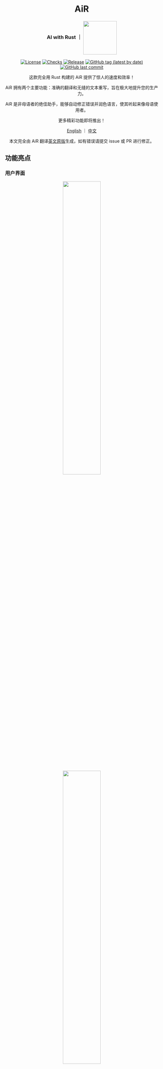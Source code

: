 <div align="center">

# AiR
<h3>AI with Rust ｜ <img align="center" height="110" src="asset/icon.png"></h3>

[![License](https://img.shields.io/badge/License-GPLv3-blue.svg)](https://www.gnu.org/licenses/gpl-3.0)
[![Checks](https://github.com/hack-ink/air/actions/workflows/checks.yml/badge.svg?branch=main)](https://github.com/hack-ink/air/actions/workflows/checks.yml)
[![Release](https://github.com/hack-ink/air/actions/workflows/release.yml/badge.svg)](https://github.com/hack-ink/air/actions/workflows/release.yml)
[![GitHub tag (latest by date)](https://img.shields.io/github/v/tag/hack-ink/air)](https://github.com/hack-ink/air/tags)
[![GitHub last commit](https://img.shields.io/github/last-commit/hack-ink/air?color=red&style=plastic)](https://github.com/hack-ink/air)

这款完全用 Rust 构建的 AiR 提供了惊人的速度和效率！

AiR 拥有两个主要功能：准确的翻译和无缝的文本重写，旨在极大地提升您的生产力。

AiR 是非母语者的绝佳助手，能够自动修正错误并润色语言，使其听起来像母语使用者。

更多精彩功能即将推出！

[English](README.md) ｜ [中文](README-zh-CN.md)

本文完全由 AiR 翻译[英文原版](README.md)生成，如有错误请提交 issue 或 PR 进行修正。
</div>


## 功能亮点
### 用户界面
<div align="center"><img src="demo/ui-0.png" width="49.7%"/> <img src="demo/ui-1.png" width="49.7%"/></div>

### 直接重写
![rewrite-directly](demo/rewrite-directly.gif)

### 直接翻译
![translate-directly](demo/translate-directly.gif)


## 状态
- **操作系统**
  - [x] **macOS**
  - [x] **Windows**
  - [ ] **Unix**
    - [x] 主要功能。
    - [ ] 某些窗口功能，例如 “失去焦点时隐藏” 和 “置顶”，在 Unix 系统上不可用。
- **功能**
  - [x] **深色/浅色主题**
  - [x] **重写**
  - [x] **直接重写**
  - [x] **翻译**
  - [x] **直接翻译**
  - [ ] **重构代码** (即将推出)
  - [ ] **光学字符识别** (已计划)
  - [ ] **文字转语音** (已计划)


## 用法
### 安装
#### 从源代码构建
```sh
# 克隆仓库。
git clone https://github.com/hack-ink/air
cd air

# 要在 macOS 和 Unix 上安装 Rust，请运行以下命令。
#
# 要在 Windows 上安装 Rust，请从 `https://rustup.rs` 下载并运行安装程序。
curl --proto '=https' --tlsv1.2 -sSf https://sh.rustup.rs | sh -s -- --default-toolchain stable

# 安装必要的依赖项。(仅限 Unix 系统)
# 以 Ubuntu 为例，这实际上取决于你的发行版。
sudo apt-get update
sudo apt-get install libasound2-dev libxdo-dev

# 构建项目后，二进制文件将位于 `target/release/air`。
cargo build --release

# 如果您是 macOS 用户并且想拥有一个 `AiR.app`，请运行以下命令。
# 安装 `cargo-bundle` 将二进制文件打包成应用程序。
cargo install cargo-bundle
# 打包应用程序后，它将位于 `target/release/bundle/osx/AiR.app`。
cargo bundle --release
```

#### 下载预构建二进制文件
- **GitHub Releases**
  - [这里](https://github.com/hack-ink/air/releases/latest)下载最新的预构建二进制文件。
- **Homebrew**
  - 已计划

### 配置
#### API 密钥
**请在首次运行 AiR 时配置 API 密钥！**

1. `打开 AiR。`
2. `请导航到 “Setting” 面板。`
3. `点击 “AI” 部分。`
4. `请填写 “API Key” 字段。`

#### 打开来自未识别开发者的 Mac 应用程序 (仅限 macOS)
当您第一次打开 AiR 时，您会看到以下消息：

`“AiR” 无法打开，因为无法验证开发者。`

由于我不是认证开发者，您需要允许 AiR 在您的 Mac 上运行。

请请我喝杯咖啡，以便我能获得一个 Apple 开发者证书。 😄

1. `打开“系统偏好设置” -> “隐私与安全性”。`
2. `请向下滚动到 ‘“AiR” 因不是来自已识别的开发者而被阻止使用’ 部分。`
3. `点击 “仍然打开”。`

相关资源：
- [打开来自未识别开发者的 Mac 应用程序 (support.apple.com)](https://support.apple.com/en-hk/guide/mac-help/mh40616/mac)
- [如何打开来自未识别开发者的 Mac 应用程序 (macworld.com)](https://www.macworld.com/article/672947/how-to-open-a-mac-app-from-an-unidentified-developer.html)

#### 获取系统辅助功能权限 (仅限 macOS)
要控制键盘并使用系统剪贴板进行数据读写，
AiR 必须获得系统辅助功能权限。

1. `打开 “系统设置” -> “隐私与安全” -> “辅助功能”。`
2. `点击 “+” 按钮，然后添加 “AiR.app” 或 “air” 二进制文件。`

#### 设置
你可以通过导航到 “Setting” 面板来配置设置。

- 通用
  - 字体大小
  - 失去焦点时隐藏：当 AiR 失去焦点时隐藏它。
  - 置顶：保持 AiR 在其他窗口之上。
- AI
  - API 基础：AI API 的基本 URL。确保不要忘记 `v1` 部分。(例如：https://api.openai.com/v1)。
  - API 密钥
  - 模型
  - 模型名称：仅当模型设置为 “自定义” 时可用。
  - 温度：人工智能的不可预测性。
  - 重写提示：附加到默认的额外提示。
  - 翻译提示：附加到默认的额外提示。
- 快捷键
  - 重写​
  - 直接重写​
  - 翻译​
  - 直接翻译
- 开发
  - 日志级别

AiR目前正在进行大量开发，并非所有设置都会在用户界面中始终可用。

然而，所有设置始终可以在设置文件中找到。

设置文件的位置因操作系统而异。
- `~/Library/Application\ Support/AiR/setting.toml` (macOS)
- `C:\Users\<username>\AppData\Roaming\hack.ink\AiR\setting.toml` (Windows)
- `~/.config/AiR/setting.toml` (Unix)

### 交互
- 在输入区域中键入文本，然后在 macOS 上按 `META+ENTER` 或在其他操作系统上按 `CTRL+ENTER` 以触发相应的功能。
- 您还可以选择文本并使用快捷键直接对选定的文本应用相应的功能。

### 更新
正在开发自动更新功能。

目前，您可以通过重复安装步骤来手动更新 AiR。

#### 重新获得系统访问权限 (仅适用于macOS)
有时候，在更新 AiR 后，您可能需要重新获取系统访问权限。然而，大多数情况下，这一步是没有必要的。
1. `按照 “获取系统访问权限” 部分找到 “AiR.app” 或 “air” 二进制文件。`
2. `点击 “-” 按钮以移除现有权限，然后点击 “+” 按钮重新添加权限。`


## 开发
### 架构
<div align="center">

```mermaid
graph TD
    A[AiR]
    A --> B[组件]
    A --> C[操作系统]
    A --> D[服务]
    A --> E[状态]
    A --> F[用户界面]
    B --> B1[数据结构]
    C --> C1[macOS/Unix/Windows]
    D --> D1[后台进程]
    E --> E1[同步]
    F --> F1[交互]
```

**基于 [egui](https://github.com/emilk/egui)，这是一个用纯 Rust 编写的快速跨平台 GUI 工具包。**
</div>

- **组件**
  - 提供程序其他部分使用的基本数据结构和函数。
  - 组件应该是静态的，不要包含任何可变状态。
- **操作系统**
  - 提供与操作系统交互的封装API。
  - 需要在此处理操作系统之间的差异，并以总结、抽象的方式呈现。
- **服务**
  - 提供后台任务能力，使其可以独立于 UI 运行。
  - 服务有一个或多个对缓存组件的要求，以节省系统资源、执行频繁的检查或更新，以及处理时间敏感的任务。
  - 与 UI 设置相关的服务应提供热重载功能，以便在 UI 上更改设置时，立即应用这些更改。
  - 服务应包含中止功能，以停止服务，并且在程序退出时应调用此功能，以防止其停滞。
- **状态**
  - 提供可变性，可以在整个程序中同步和共享。
  - 状态应该是 `Arc<parking_lot::Mutex/RwLock<_>>` 或 `Arc<std::sync::atomic::Atomic*>`。
- **用户界面**
  - 为用户提供与其他部分互动的能力。


## 支持我
如果您觉得这个项目有帮助，并且希望支持其开发，可以请我喝杯咖啡！

您的支持非常感谢，并激励我不断改进这个项目。

- **法币**
  - [Ko-fi](https://ko-fi.com/aurevoirxavier)
  - [爱发电](https://afdian.com/a/AurevoirXavier)
- **加密货币**
  - **Bitcoin**
    - `bc1pedlrf67ss52md29qqkzr2avma6ghyrt4jx9ecp9457qsl75x247sqcp43c`
  - **Ethereum**
    - `0x3e25247CfF03F99a7D83b28F207112234feE73a6`
  - **Polkadot**
    - `156HGo9setPcU2qhFMVWLkcmtCEGySLwNqa3DaEiYSWtte4Y`

感谢您的支持！


## 感谢
我们要向以下项目和贡献者表达由衷的感谢：
- [egui](https://github.com/emilk/egui) 为我们的 GUI 提供了基础。
- Rust 社区对 Rust 生态系统的持续支持和开发。


## 其他鸣谢​
- 感谢 [OpenAI Translator](https://github.com/openai-translator/openai-translator) 为本工作提供灵感。
- 通过 [recraft.ai](https://app.recraft.ai) 创建的精彩图标。


<div align="right">

#### 许可证
<sup>根据 [GPL-3.0](LICENSE) 许可进行授权。</sup>
</div>
